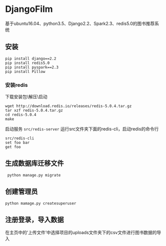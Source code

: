 # DjangoFilm
基于ubuntu16.04、python3.5、Django2.2、Spark2.3、redis5.0的图书推荐系统

## 安装
```
pip install django==2.2
pip install redis5.0
pip install pyspark==2.3
pip install Pillow
```  

### 安装redis
下载安装包\解压\启动
```
wget http://download.redis.io/releases/redis-5.0.4.tar.gz
tar xzf redis-5.0.4.tar.gz
cd redis-5.0.4
make
```  
启动服务
`src/redis-server`
运行src文件夹下面的redis-cli，启动redis的命令行
```
src/redis-cli
set foo bar
get foo
```

## 生成数据库迁移文件
` python manage.py migrate`

## 创建管理员
`python mamage.py createsuperuser`

## 注册登录，导入数据
在主页中的‘上传文件’中选择项目的uploads文件夹下的csv文件进行图书数据的导入  

